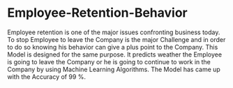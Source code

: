# Employee-Retention-Behavior
Employee retention is one of the major issues confronting business today.  To stop Employee to leave the Company is the major Challenge and in order to do so knowing his behavior can give a plus point to the Company.  This Model is designed for the same purpose. It predicts weather the Employee is going to leave the Company or he is going to continue to work in the Company by using Machine Learning Algorithms. The Model has came up with the Accuracy of 99 %.

